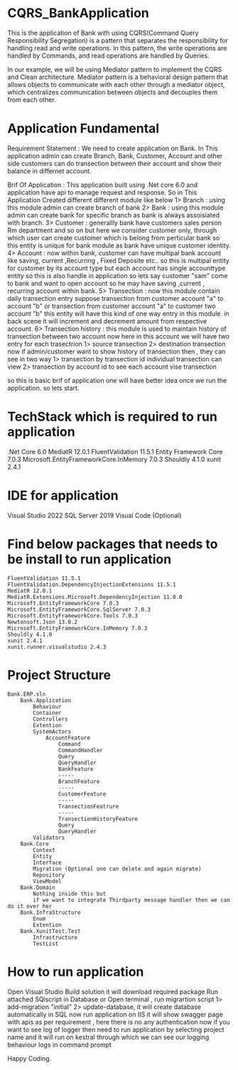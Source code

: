 # CQRS_BankApplication
This is the application of Bank with using CQRS(Command Query Responsibility Segregation) is a pattern that separates the responsibility for handling read and write operations. 
In this pattern, the write operations are handled by Commands, and read operations are handled by Queries.

In our example, we will be using Mediator pattern to implement the CQRS and Clean architecture. Mediator pattern is a behavioral design pattern that allows objects to communicate with each other through a mediator object, which centralizes communication between objects and decouples them from each other.

# Application Fundamental
Requirement Statement : We need to create application on Bank. In This application admin can create Branch, Bank, Customer, Account and other side customers can do transection between their account and show their balance in differnet account.

Brif Of Application : This application built using .Net core 6.0 and application have api to manage request and response. So in This Application Created different different module like below 
 1> Branch : using this module admin can create branch of bank
 2> Bank : using this module admin can create bank for specific branch as bank is always assoisiated with branch. 
 3> Customer : generallly bank have customers sales person Rm department and so on but here we consider customer only, through which user can create customer which is belong from perticular bank so this entity is unique for bank module as bank have unique customer identity.
 4> Account : now within bank, customer can have multipal bank account like saving, current ,Recurring , Fixed Deposite etc.. so this is multipal entity for customer by its account type but each account has single accounttype entity so this is also handle in application 
  so lets say customer "sam" come to bank and want to open account so he may have saving ,current , recurring account within bank. 
 5> Transection : now this module contain daily transection entry suppose transection from customer account "a" to account "b" or transection from customer account "a" to customer two account "b" this entity will have this kind of one way entry in this module. in back scene it will increment and decrement amount from respective account. 
 6> Transection history : this module is used to maintain history of transection between two account now here in this account we will have two entry for each trasectrion 
      1> source transection
      2> destination transection 
    now if admin/customer want to show history of transection then , they can see in two way
      1> transection by transection id individual transection can view
      2> transection by account id to see each account vise transection

so this is basic brif of application one will have better idea once we run the application. so lets start.
      
# TechStack which is required to run application

  .Net Core 6.0
  MediatR 12.0.1
  FluentValidation 11.5.1
  Entity Framework Core 7.0.3
  Microsoft.EntityFrameworkCore.InMemory 7.0.3
  Shouldly 4.1.0
  xunit 2.4.1

# IDE for application
  Visual Studio 2022
  SQL Server 2019
  Visual Code (Optional)

# Find below packages that needs to be install to run application

    FluentValidation 11.5.1
    FluentValidation.DependencyInjectionExtensions 11.5.1
    MediatR 12.0.1
    MediatR.Extensions.Microsoft.DependencyInjection 11.0.0
    Microsoft.EntityFrameworkCore 7.0.3
    Microsoft.EntityFrameworkCore.SqlServer 7.0.3
    Microsoft.EntityFrameworkCore.Tools 7.0.3
    Newtonsoft.Json 13.0.2
    Microsoft.EntityFrameworkCore.InMemory 7.0.3
    Shouldly 4.1.0
    xunit 2.4.1
    xunit.runner.visualstudio 2.4.3
    
# Project Structure
    Bank.ERP.sln
        Bank.Application
            Behaviour
            Container
            Controllers
            Extention
            SystemActors
                AccountFeature
                    Command
                    CommandHandler
                    Query
                    QueryHandler
                    BankFeature
                    -----
                    BranchFeature
                    -----
                    CustomerFeature
                    -----
                    TransectionFeatrure
                    -----
                    TransectionHistoryFeature
                    Query
                    QueryHandler
            Validators
        Bank.Core
            Context
            Entity
            Interface
            Migration (Optional one can delete and again migrate)
            Repository
            ViewModel
        Bank.Domain
            Nothing inside this but 
            if we want to integrate Thirdparty message handler then we can do it over her
        Bank.InfraStructure
            Enum
            Extention
        Bank.XunitTest.Test
            Infrastructure
            TestList

# How to run application
  Open Visual Studio
  Build solution it will download required package
  Run attached SQlscript in Database or Open terminal , run migrartion script 1> add-migration "initial" 2> update-database, it will create database automatically in SQL
  now run application on IIS it will show swagger page with apis as per requirement , here there is no any authentication
  now if you want to see log of logger then need to run application by selecting project name and it will run on kestral through which we can see our logging behaviour logs in command prompt

  Happy Coding.  


    
